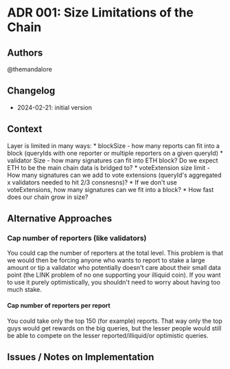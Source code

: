 # ADR 001: Size Limitations of the Chain

## Authors

@themandalore

## Changelog

- 2024-02-21: initial version

## Context

Layer is limited in many ways:
    * blockSize - how many reports can fit into a block (queryIds with one reporter or multiple reporters on a given queryId)
    * validator Size - how many signatures can fit into ETH block? Do we expect ETH to be the main chain data is bridged to?
    * voteExtension size limit - How many signatures can we add to vote extensions (queryId's aggregated x validators needed to hit 2/3 consnesns)?
    * If we don't use voteExtensions, how many signatures can we fit into a block? 
    * How fast does our chain grow in size? 



## Alternative Approaches

### Cap number of reporters (like validators)

You could cap the number of reporters at the total level.  This problem is that we would then be forcing anyone who wants to report to stake a large amount or tip a validator who potentially doesn't care about their small data point (the LINK problem of no one supporting your illiquid coin).  If you want to use it purely optimistically, you shouldn't need to worry about having too much stake.  

#### Cap number of reporters per report

You could take only the top 150 (for example) reports.  That way only the top guys would get rewards on the big queries, but the lesser people would still be able to compete on the lesser reported/illiquid/or optimistic queries.  


## Issues / Notes on Implementation

